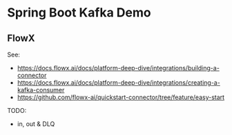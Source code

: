 # Spring Boot Kafka Demo

## FlowX

See:

- https://docs.flowx.ai/docs/platform-deep-dive/integrations/building-a-connector
- https://docs.flowx.ai/docs/platform-deep-dive/integrations/creating-a-kafka-consumer
- https://github.com/flowx-ai/quickstart-connector/tree/feature/easy-start

TODO:

- in, out & DLQ